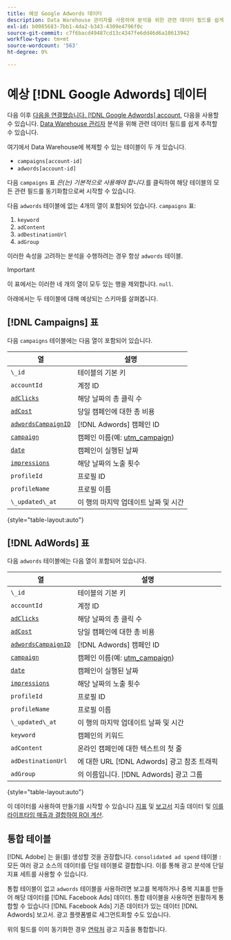 ```yaml
---
title: 예상 Google Adwords 데이터
description: Data Warehouse 관리자를 사용하여 분석을 위한 관련 데이터 필드를 쉽게 추적하는 방법에 대해 알아봅니다.
exl-id: b0085683-7bb1-4da2-b343-4309e4796f0c
source-git-commit: c7f6bacd49487cd13c4347fe6dd46d6a10613942
workflow-type: tm+mt
source-wordcount: '563'
ht-degree: 0%

---
```


# 예상 [!DNL Google Adwords] 데이터

다음 이후 [다음을 연결했습니다. [!DNL Google Adwords] account](../integrations/google-adwords.md), 다음을 사용할 수 있습니다. [Data Warehouse 관리자](../../data-warehouse-mgr/tour-dwm.md) 분석을 위해 관련 데이터 필드를 쉽게 추적할 수 있습니다.

여기에서 Data Warehouse에 복제할 수 있는 테이블이 두 개 있습니다.

* `campaigns[account-id]`
* `adwords[account-id]`

다음 `campaigns` 표 *은(는) 기본적으로 사용해야 합니다.*&#x200B;를 클릭하여 해당 테이블의 모든 관련 필드를 동기화함으로써 시작할 수 있습니다.

다음 `adwords` 테이블에 없는 4개의 열이 포함되어 있습니다. `campaigns` 표:

1. `keyword`
1. `adContent`
1. `adDestinationUrl`
1. `adGroup`

이러한 속성을 고려하는 분석을 수행하려는 경우 항상 `adwords` 테이블.

>[!IMPORTANT]
>
>이 표에서는 이러한 네 개의 열이 모두 있는 행을 제외합니다. `null`.

아래에서는 두 테이블에 대해 예상되는 스키마를 살펴봅니다.

## [!DNL Campaigns] 표

다음 `campaigns` 테이블에는 다음 열이 포함되어 있습니다.

| **열** | **설명** |
|-----|-----|
| `\_id` | 테이블의 기본 키 |
| `accountId` | 계정 ID |
| [`adClicks`](https://ga-dev-tools.google/dimensions-metrics-explorer/#view=detail&amp;group=adwords&amp;jump=ga_adclicks) | 해당 날짜의 총 클릭 수 |
| [`adCost`](https://ga-dev-tools.google/dimensions-metrics-explorer/#view=detail&amp;group=adwords&amp;jump=ga_adcost) | 당일 캠페인에 대한 총 비용 |
| [`adwordsCampaignID`](https://ga-dev-tools.google/dimensions-metrics-explorer/#view=detail&amp;group=adwords&amp;jump=ga_adwordscampaignid) | [!DNL Adwords] 캠페인 ID |
| [`campaign`](https://ga-dev-tools.google/dimensions-metrics-explorer/#view=detail&amp;group=traffic_sources&amp;jump=ga_campaign) | 캠페인 이름(예: [utm\_campaign](https://support.google.com/analytics/answer/1033867?hl=en)) |
| [`date`](https://ga-dev-tools.google/dimensions-metrics-explorer/#view=detail&amp;group=time&amp;jump=ga_date) | 캠페인이 실행된 날짜 |
| [`impressions`](https://ga-dev-tools.google/dimensions-metrics-explorer/#view=detail&amp;group=adwords&amp;jump=ga_impressions) | 해당 날짜의 노출 횟수 |
| `profileId` | 프로필 ID |
| `profileName` | 프로필 이름 |
| `\_updated\_at` | 이 행의 마지막 업데이트 날짜 및 시간 |

{style="table-layout:auto"}

## [!DNL AdWords] 표

다음 `adwords` 테이블에는 다음 열이 포함되어 있습니다.

| **열** | **설명** |
|-----|-----|
| `\_id` | 테이블의 기본 키 |
| `accountId` | 계정 ID |
| [`adClicks`](https://ga-dev-tools.google/dimensions-metrics-explorer/#view=detail&amp;group=adwords&amp;jump=ga_adclicks) | 해당 날짜의 총 클릭 수 |
| [`adCost`](https://ga-dev-tools.google/dimensions-metrics-explorer/#view=detail&amp;group=adwords&amp;jump=ga_adcost) | 당일 캠페인에 대한 총 비용 |
| [`adwordsCampaignID`](https://ga-dev-tools.google/dimensions-metrics-explorer/#view=detail&amp;group=adwords&amp;jump=ga_adwordscampaignid) | [!DNL Adwords] 캠페인 ID |
| [`campaign`](https://ga-dev-tools.google/dimensions-metrics-explorer/#view=detail&amp;group=traffic_sources&amp;jump=ga_campaign) | 캠페인 이름(예: [utm\_campaign](https://support.google.com/analytics/answer/1033867?hl=en)) |
| [`date`](https://ga-dev-tools.google/dimensions-metrics-explorer/#view=detail&amp;group=time&amp;jump=ga_date) | 캠페인이 실행된 날짜 |
| [`impressions`](https://ga-dev-tools.google/dimensions-metrics-explorer/#view=detail&amp;group=adwords&amp;jump=ga_impressions) | 해당 날짜의 노출 횟수 |
| `profileId` | 프로필 ID |
| `profileName` | 프로필 이름 |
| `\_updated\_at` | 이 행의 마지막 업데이트 날짜 및 시간 |
| `keyword` | 캠페인의 키워드 |
| `adContent` | 온라인 캠페인에 대한 텍스트의 첫 줄 |
| `adDestinationUrl` | 에 대한 URL [!DNL Adwords] 광고 참조 트래픽 |
| `adGroup` | 의 이름입니다. [!DNL Adwords] 광고 그룹 |

{style="table-layout:auto"}

이 데이터를 사용하여 만들기를 시작할 수 있습니다 [지표](../../../data-user/reports/ess-manage-data-metrics.md) 및 [보고서](../../../tutorials/using-visual-report-builder.md) 지출 데이터 및 [이를 라이프타임 매출과 결합하여 ROI 계산](../../analysis/roi-ad-camp.md).

## 통합 테이블

[!DNL Adobe] 는 을(를) 생성할 것을 권장합니다. `consolidated ad spend` 테이블 : 모든 여러 광고 소스의 데이터를 단일 테이블로 결합합니다. 이를 통해 광고 분석에 단일 지표 세트를 사용할 수 있습니다.

통합 테이블이 없고 `adwords` 테이블을 사용하려면 보고를 복제하거나 중복 지표를 만들어 해당 데이터를 [!DNL Facebook Ads] 데이터. 통합 테이블을 사용하면 원활하게 통합할 수 있습니다 [!DNL Facebook Ads] 기존 데이터가 있는 데이터 [!DNL Adwords] 보고서. 광고 플랫폼별로 세그먼트화할 수도 있습니다.

위의 필드를 이미 동기화한 경우 [연락처](https://experienceleague.adobe.com/docs/commerce-knowledge-base/kb/troubleshooting/miscellaneous/mbi-service-policies.html) 광고 지출을 통합합니다.
